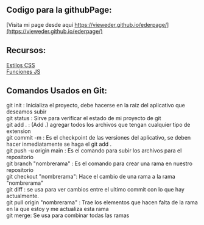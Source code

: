 ## Codigo para la githubPage:
[Visita mi page desde aquí https://vieweder.github.io/ederpage/](https://vieweder.github.io/ederpage/)

## Recursos:
[Estilos CSS](https://gist.github.com/viewEder/c04f08dbb394c1f34e696cded16a2560)  
[Funciones JS](https://gist.github.com/viewEder/b544db51d6fe3f991d517eb275d81134)  

## Comandos Usados en Git:
git init : Inicializa el proyecto, debe hacerse en la raiz del aplicativo que deseamos subir  
git status : Sirve para verificar el estado de mi proyecto de git  
git add . : (Add .) agregar todos los archivos que tengan cualquier tipo de extension  
git commit -m : Es el checkpoint de las versiones del aplicativo, se deben hacer inmediatamente se haga el git add .  
git push -u origin main : Es el comando para subir los archivos para el repositorio  
git branch "nombrerama" : Es el comando para crear una rama en nuestro repositorio  
git checkout "nombrerama": Hace el cambio de una rama a la rama "nombrerama"  
git diff : se usa para ver cambios entre el ultimo commit con lo que hay actualmente.  
git pull origin "nombrerama" : Trae los elementos que hacen falta de la rama en la que estoy y me actualiza esta rama  
git merge: Se usa para combinar todas las ramas
